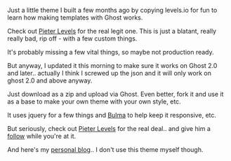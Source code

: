 Just a little theme I built a few months ago by copying levels.io for fun to learn how making templates with Ghost works.

Check out [Pieter Levels](https://levels.io) for the real legit one. This is just a blatant, really really bad, rip off - with a few custom things.

It's probably missing a few vital things, so maybe not production ready.

But anyway, I updated it this morning to make sure it works on Ghost 2.0 and later.. actually I think I screwed up the json and it will only work on ghost 2.0 and above anyway.

Just download as a zip and upload via Ghost.
Even better, fork it and use it as a base to make your own theme with your own style, etc.

It uses jquery for a few things and [Bulma](https://bulma.io) to help keep it responsive, etc.

But seriously, check out [Pieter Levels](https://levels.io) for the real deal.. and give him a [follow](https://twitter.com/levelsio) while you're at it.

And here's my [personal blog](https://ronaldlangeveld.com)..  I don't use this theme myself though. 
